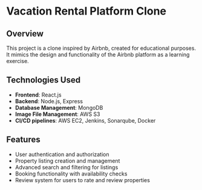 # Vacation Rental Platform Clone

## Overview

This project is a clone inspired by Airbnb, created for educational purposes. It mimics the design and functionality of the Airbnb platform as a learning exercise.

## Technologies Used

- **Frontend**: React.js
- **Backend**: Node.js, Express
- **Database Management**: MongoDB
- **Image File Management**: AWS S3
- **CI/CD pipelines**: AWS EC2, Jenkins, Sonarqube, Docker

## Features

- User authentication and authorization
- Property listing creation and management
- Advanced search and filtering for listings
- Booking functionality with availability checks
- Review system for users to rate and review properties
